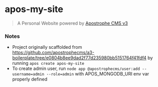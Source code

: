 # apos-my-site

> A Personal Website powered by [Apostrophe CMS v3](https://v3.docs.apostrophecms.org/)

### Notes

- Project originally scaffolded from
  https://github.com/apostrophecms/a3-boilerplate/tree/e0804b8ee9dad2f77d235980bb5151764f41fdf4
  by running `apos create apos-my-site`
- To create admin user, run
  `node app @apostrophecms/user:add --username=admin --role=admin`
  with APOS_MONGODB_URI env var properly defined
